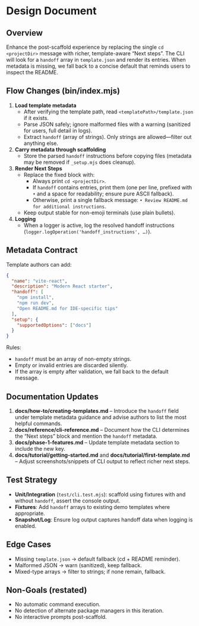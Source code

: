 # Design Document

## Overview
Enhance the post-scaffold experience by replacing the single `cd <projectDir>` message with richer, template-aware “Next steps”. The CLI will look for a `handoff` array in `template.json` and render its entries. When metadata is missing, we fall back to a concise default that reminds users to inspect the README.

## Flow Changes (bin/index.mjs)
1. **Load template metadata**
   - After verifying the template path, read `<templatePath>/template.json` if it exists.
   - Parse JSON safely; ignore malformed files with a warning (sanitized for users, full detail in logs).
   - Extract `handoff` (array of strings). Only strings are allowed—filter out anything else.
2. **Carry metadata through scaffolding**
   - Store the parsed `handoff` instructions before copying files (metadata may be removed if `_setup.mjs` does cleanup).
3. **Render Next Steps**
   - Replace the fixed block with:
     - Always print `cd <projectDir>`.
     - If `handoff` contains entries, print them (one per line, prefixed with `•` and a space for readability; ensure pure ASCII fallback).
     - Otherwise, print a single fallback message: `• Review README.md for additional instructions`.
   - Keep output stable for non-emoji terminals (use plain bullets).
4. **Logging**
   - When a logger is active, log the resolved handoff instructions (`logger.logOperation('handoff_instructions', …)`).

## Metadata Contract
Template authors can add:

```json
{
  "name": "vite-react",
  "description": "Modern React starter",
  "handoff": [
    "npm install",
    "npm run dev",
    "Open README.md for IDE-specific tips"
  ],
  "setup": {
    "supportedOptions": ["docs"]
  }
}
```

Rules:
- `handoff` must be an array of non-empty strings.
- Empty or invalid entries are discarded silently.
- If the array is empty after validation, we fall back to the default message.

## Documentation Updates
1. **docs/how-to/creating-templates.md** – Introduce the `handoff` field under template metadata guidance and advise authors to list the most helpful commands.
2. **docs/reference/cli-reference.md** – Document how the CLI determines the “Next steps” block and mention the `handoff` metadata.
3. **docs/phase-1-features.md** – Update template metadata section to include the new key.
4. **docs/tutorial/getting-started.md** and **docs/tutorial/first-template.md** – Adjust screenshots/snippets of CLI output to reflect richer next steps.

## Test Strategy
- **Unit/Integration** (`test/cli.test.mjs`): scaffold using fixtures with and without `handoff`, assert the console output.
- **Fixtures**: Add `handoff` arrays to existing demo templates where appropriate.
- **Snapshot/Log**: Ensure log output captures handoff data when logging is enabled.

## Edge Cases
- Missing `template.json` → default fallback (cd + README reminder).
- Malformed JSON → warn (sanitized), keep fallback.
- Mixed-type arrays → filter to strings; if none remain, fallback.

## Non-Goals (restated)
- No automatic command execution.
- No detection of alternate package managers in this iteration.
- No interactive prompts post-scaffold.
